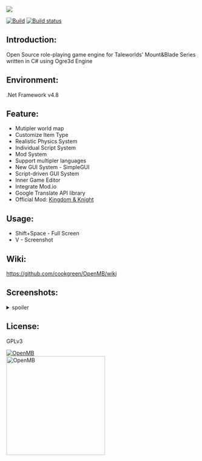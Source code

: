 ![](https://media.moddb.com/images/members/4/3399/3398047/logo.3.png)  

[![Build](https://api.travis-ci.org/cookgreen/OpenMB.svg?branch=bleed)](https://travis-ci.org/github/cookgreen/OpenMB?branch=bleed)
 [![Build status](https://ci.appveyor.com/api/projects/status/0yrneeoom5jk8de2/branch/bleed?svg=true)](https://ci.appveyor.com/project/cookgreen/openmb/branch/bleed) 

## Introduction:
Open Source role-playing game engine for Taleworlds' Mount&Blade Series written in C# using Ogre3d Engine

## Environment:  
.Net Framework v4.8  
  
## Feature:
* Mutipler world map
* Customize Item Type
* Realistic Physics System  
* Individual Script System
* Mod System  
* Support multipler languages
* New GUI System - SimpleGUI  
* Script-driven GUI System  
* Inner Game Editor  
* Integrate Mod.io
* Google Translate API library  
* Official Mod: [Kingdom & Knight](https://www.moddb.com/mods/kingdom-knights)  

## Usage:
* Shift+Space - Full Screen  
* V - Screenshot  

## Wiki:
https://github.com/cookgreen/OpenMB/wiki
  
## Screenshots:
<details>
 <summary>spoiler</summary>
 <img src="https://media.moddb.com/images/games/1/72/71205/image.png" />  
 <img src="https://media.moddb.com/images/games/1/72/71205/inventory.1.png" />  
 <img src="https://media.moddb.com/images/games/1/72/71205/game-notes-faction.PNG" />  
</details>

## License:
GPLv3

<a href="https://www.moddb.com/games/openmb" title="View OpenMB on Mod DB" target="_blank"><img src="https://button.moddb.com/popularity/medium/games/71205.png" alt="OpenMB" /></a>  
<a href="https://discord.gg/wgyBwAy" title="View OpenMB Discord" target="_blank"><img src="https://media.moddb.com/images/members/4/3399/3398047/discord_long.png" width="260" alt="OpenMB" /></a>
